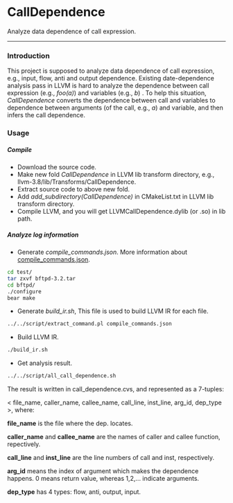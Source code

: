 # CallDependence
Analyze data dependence of call expression.

---

### Introduction
This project is supposed to analyze data dependence of call expression, e.g., input, flow, anti and output dependence. Existing date-dependence analysis pass in LLVM is hard to analyze the dependence between call expression (e.g., *foo(a)*) and variables (e.g., *b*) . To help this situation, *CallDependence* converts the dependence between call and variables to dependence between arguments (of the call, e.g., *a*) and variable, and then infers the call dependence.


### Usage

##### Compile
- Download the source code.
- Make new fold *CallDependence* in LLVM lib transform directory, e.g., llvm-3.8/lib/Transforms/CallDependence.
- Extract source code to above new fold.
- Add *add_subdirectory(CallDependence)* in CMakeList.txt in LLVM lib transform directory.
- Compile LLVM, and you will get LLVMCallDependence.dylib (or .so) in lib path.


##### Analyze log information
- Generate *compile_commands.json*. More information about [compile_commands.json](http://clang.llvm.org/docs/JSONCompilationDatabase.html).
```sh
cd test/
tar zxvf bftpd-3.2.tar
cd bftpd/
./configure
bear make
```
- Generate *build_ir.sh*, This file is used to build LLVM IR for each file.
```sh
../../script/extract_command.pl compile_commands.json
```
- Build LLVM IR.
```sh
./build_ir.sh
```
- Get analysis result.
```sh
../../script/all_call_dependence.sh
```
The result is written in call_dependence.cvs, and represented as a 7-tuples:

< file_name, caller_name, callee_name, call_line, inst_line, arg_id, dep_type >, where:

**file_name** is the file where the dep. locates.

**caller_name** and **callee_name** are the names of caller and callee function, repectively.

**call_line** and **inst_line** are the line numbers of call and inst, respectively.

**arg_id** means the index of argument which makes the dependence happens. 0 means return value, whereas 1,2,... indicate arguments.

**dep_type** has 4 types: flow, anti, output, input.
